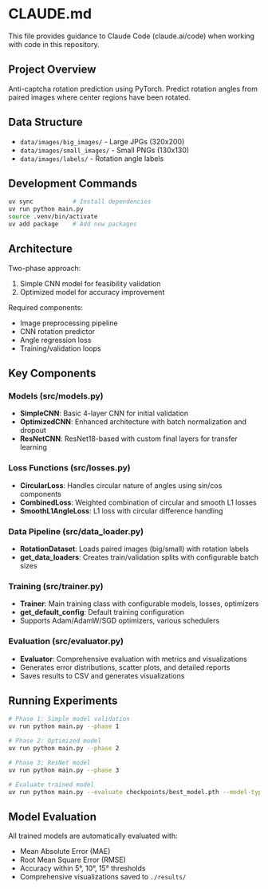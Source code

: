 # CLAUDE.md

This file provides guidance to Claude Code (claude.ai/code) when working with code in this repository.

## Project Overview
Anti-captcha rotation prediction using PyTorch. Predict rotation angles from paired images where center regions have been rotated.

## Data Structure
- `data/images/big_images/` - Large JPGs (320x200)
- `data/images/small_images/` - Small PNGs (130x130) 
- `data/images/labels/` - Rotation angle labels

## Development Commands
```bash
uv sync           # Install dependencies
uv run python main.py
source .venv/bin/activate
uv add package    # Add new packages
```

## Architecture
Two-phase approach:
1. Simple CNN model for feasibility validation
2. Optimized model for accuracy improvement

Required components:
- Image preprocessing pipeline
- CNN rotation predictor
- Angle regression loss
- Training/validation loops

## Key Components

### Models (src/models.py)
- **SimpleCNN**: Basic 4-layer CNN for initial validation
- **OptimizedCNN**: Enhanced architecture with batch normalization and dropout
- **ResNetCNN**: ResNet18-based with custom final layers for transfer learning

### Loss Functions (src/losses.py)
- **CircularLoss**: Handles circular nature of angles using sin/cos components
- **CombinedLoss**: Weighted combination of circular and smooth L1 losses
- **SmoothL1AngleLoss**: L1 loss with circular difference handling

### Data Pipeline (src/data_loader.py)
- **RotationDataset**: Loads paired images (big/small) with rotation labels
- **get_data_loaders**: Creates train/validation splits with configurable batch sizes

### Training (src/trainer.py)
- **Trainer**: Main training class with configurable models, losses, optimizers
- **get_default_config**: Default training configuration
- Supports Adam/AdamW/SGD optimizers, various schedulers

### Evaluation (src/evaluator.py)
- **Evaluator**: Comprehensive evaluation with metrics and visualizations
- Generates error distributions, scatter plots, and detailed reports
- Saves results to CSV and generates visualizations

## Running Experiments
```bash
# Phase 1: Simple model validation
uv run python main.py --phase 1

# Phase 2: Optimized model
uv run python main.py --phase 2

# Phase 3: ResNet model
uv run python main.py --phase 3

# Evaluate trained model
uv run python main.py --evaluate checkpoints/best_model.pth --model-type optimized
```

## Model Evaluation
All trained models are automatically evaluated with:
- Mean Absolute Error (MAE)
- Root Mean Square Error (RMSE)
- Accuracy within 5°, 10°, 15° thresholds
- Comprehensive visualizations saved to `./results/`